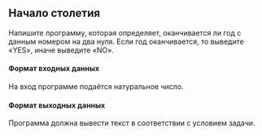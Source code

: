 ## Начало столетия

Напишите программу, которая определяет, оканчивается ли год с данным номером на два нуля. Если год оканчивается, то выведите «YES», иначе выведите «NO».

#### Формат входных данных
На вход программе подаётся натуральное число.

#### Формат выходных данных
Программа должна вывести текст в соответствии с условием задачи.